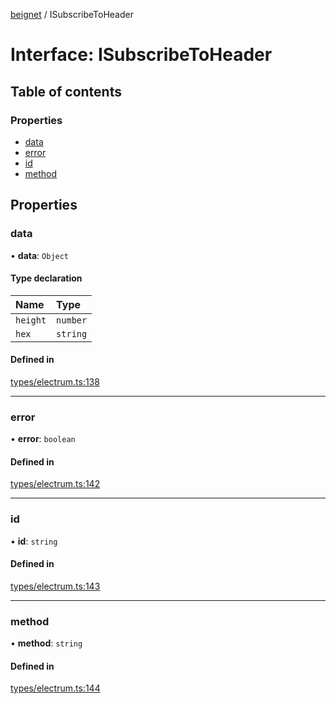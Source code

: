 [beignet](../README.md) / ISubscribeToHeader

# Interface: ISubscribeToHeader

## Table of contents

### Properties

- [data](ISubscribeToHeader.md#data)
- [error](ISubscribeToHeader.md#error)
- [id](ISubscribeToHeader.md#id)
- [method](ISubscribeToHeader.md#method)

## Properties

### data

• **data**: `Object`

#### Type declaration

| Name | Type |
| :------ | :------ |
| `height` | `number` |
| `hex` | `string` |

#### Defined in

[types/electrum.ts:138](https://github.com/synonymdev/beignet/blob/0e5dd24/src/types/electrum.ts#L138)

___

### error

• **error**: `boolean`

#### Defined in

[types/electrum.ts:142](https://github.com/synonymdev/beignet/blob/0e5dd24/src/types/electrum.ts#L142)

___

### id

• **id**: `string`

#### Defined in

[types/electrum.ts:143](https://github.com/synonymdev/beignet/blob/0e5dd24/src/types/electrum.ts#L143)

___

### method

• **method**: `string`

#### Defined in

[types/electrum.ts:144](https://github.com/synonymdev/beignet/blob/0e5dd24/src/types/electrum.ts#L144)
